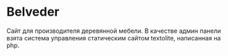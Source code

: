 # Belveder
Сайт для производителя деревянной мебели. В качестве админ панели взята система управления статическим сайтом textolite, написанная на php.
